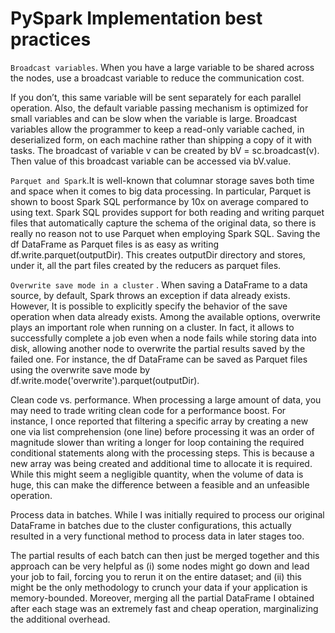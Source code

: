 # PySpark Implementation best practices


`Broadcast variables`. When you have a large variable to be shared across the nodes, use a broadcast variable to reduce the communication cost. 

If you don’t, this same variable will be sent separately for each parallel operation. 
Also, the default variable passing mechanism is optimized for small variables and can be slow when the variable is large. 
Broadcast variables allow the programmer to keep a read-only variable cached, in deserialized form, 
on each machine rather than shipping a copy of it with tasks. 
The broadcast of variable v can be created by bV = sc.broadcast(v). 
Then value of this broadcast variable can be accessed via bV.value.

`Parquet and Spark`.It is well-known that columnar storage saves both time and space when it comes to big data processing. In particular, Parquet is shown to boost Spark SQL performance by 10x on average compared to using text. 
Spark SQL provides support for both reading and writing parquet files that automatically capture the schema of the original data, so there is really no reason not to use Parquet when employing Spark SQL. 
Saving the df DataFrame as Parquet files is as easy as writing df.write.parquet(outputDir). 
This creates outputDir directory and stores, under it, all the part files created by the reducers as parquet files.

`Overwrite save mode in a cluster` . When saving a DataFrame to a data source, by default, Spark throws an exception if data already exists. However, It is possible to explicitly specify the behavior of the save operation when data already exists. Among the available options, overwrite plays an important role when running on a cluster.
In fact, it allows to successfully complete a job even when a node fails while storing data into disk, allowing another node to overwrite the partial results saved by the failed one. 
For instance, the df DataFrame can be saved as Parquet files using the overwrite save mode by df.write.mode('overwrite').parquet(outputDir).

Clean code vs. performance. When processing a large amount of data, you may need to trade writing clean code for a performance boost. For instance, I once reported that filtering a specific array by creating a new one 
via list comprehension (one line) before processing it was an order of magnitude slower than writing a longer for loop containing the required conditional statements along with the processing steps. 
This is because a new array was being created and additional time to allocate it is required. 
While this might seem a negligible quantity, when the volume of data is huge, this can make the difference between a feasible and an unfeasible operation.

Process data in batches. While I was initially required to process our original DataFrame in batches due to the cluster configurations, this actually resulted in a very functional method to process data in later stages too. 

The partial results of each batch can then just be merged together and this approach can be very helpful as 
(i) some nodes might go down and lead your job to fail, forcing you to rerun it on the entire dataset; 
and (ii) this might be the only methodology to crunch your data if your application is memory-bounded. 
Moreover, merging all the partial DataFrame I obtained after each stage was an extremely fast and cheap operation, marginalizing the additional overhead.
